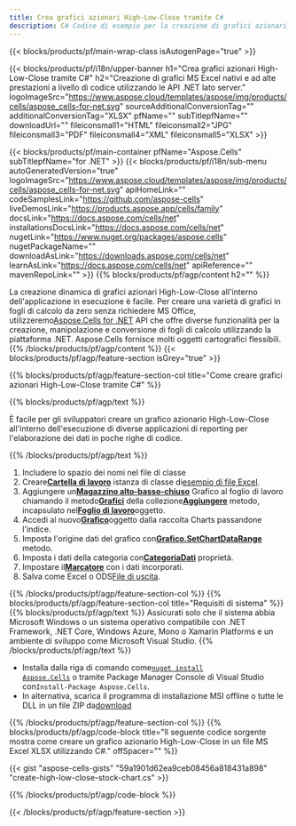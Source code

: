 ```yaml
---
title: Crea grafici azionari High-Low-Close tramite C#
description: C# Codice di esempio per la creazione di grafici azionari High-Low-Close in Excel utilizzando la libreria .NET. Utilizzare questo codice per creare un grafico azionario High-Low-Close su MS Excel all'interno di VB.NET, Asp.NET o qualsiasi applicazione basata su .NET.
---
```

{{< blocks/products/pf/main-wrap-class isAutogenPage="true" >}}

{{< blocks/products/pf/i18n/upper-banner h1="Crea grafici azionari High-Low-Close tramite C#" h2="Creazione di grafici MS Excel nativi e ad alte prestazioni a livello di codice utilizzando le API .NET lato server." logoImageSrc="https://www.aspose.cloud/templates/aspose/img/products/cells/aspose_cells-for-net.svg" sourceAdditionalConversionTag="" additionalConversionTag="XLSX" pfName="" subTitlepfName="" downloadUrl="" fileiconsmall1="HTML" fileiconsmall2="JPG" fileiconsmall3="PDF" fileiconsmall4="XML" fileiconsmall5="XLSX" >}}

{{< blocks/products/pf/main-container pfName="Aspose.Cells" subTitlepfName="for .NET" >}}
{{< blocks/products/pf/i18n/sub-menu autoGeneratedVersion="true" logoImageSrc="https://www.aspose.cloud/templates/aspose/img/products/cells/aspose_cells-for-net.svg" apiHomeLink="" codeSamplesLink="https://github.com/aspose-cells" liveDemosLink="https://products.aspose.app/cells/family" docsLink="https://docs.aspose.com/cells/net" installationsDocsLink="https://docs.aspose.com/cells/net" nugetLink="https://www.nuget.org/packages/aspose.cells" nugetPackageName="" downloadAsLink="https://downloads.aspose.com/cells/net" learnAsLink="https://docs.aspose.com/cells/net" apiReference="" mavenRepoLink="" >}}
{{% blocks/products/pf/agp/content h2="" %}}

La creazione dinamica di grafici azionari High-Low-Close all'interno dell'applicazione in esecuzione è facile. Per creare una varietà di grafici in fogli di calcolo da zero senza richiedere MS Office, utilizzeremo[Aspose.Cells for .NET](https://products.aspose.com/cells/net) API che offre diverse funzionalità per la creazione, manipolazione e conversione di fogli di calcolo utilizzando la piattaforma .NET. Aspose.Cells fornisce molti oggetti cartografici flessibili.
{{% /blocks/products/pf/agp/content %}}
{{< blocks/products/pf/agp/feature-section isGrey="true" >}}

{{% blocks/products/pf/agp/feature-section-col title="Come creare grafici azionari High-Low-Close tramite C#" %}}

{{% blocks/products/pf/agp/text %}}

È facile per gli sviluppatori creare un grafico azionario High-Low-Close all'interno dell'esecuzione di diverse applicazioni di reporting per l'elaborazione dei dati in poche righe di codice.

{{% /blocks/products/pf/agp/text %}}

1. Includere lo spazio dei nomi nel file di classe
1.  Creare[**Cartella di lavoro**](https://reference.aspose.com/cells/net/aspose.cells/workbook) istanza di classe di[esempio di file Excel](High-Low-Close.xlsx).
1.  Aggiungere un[**Magazzino alto-basso-chiuso**](https://reference.aspose.com/cells/net/aspose.cells.charts/charttype) Grafico al foglio di lavoro chiamando il metodo[**Grafici**](https://reference.aspose.com/cells/net/aspose.cells.charts/chartcollection) della collezione[**Aggiungere**](https://reference.aspose.com/cells/net/aspose.cells.charts/chartcollection/methods/add) metodo, incapsulato nel[**Foglio di lavoro**](https://reference.aspose.com/cells/net/aspose.cells/worksheet)oggetto.
1.  Accedi al nuovo[**Grafico**](https://reference.aspose.com/cells/net/aspose.cells.charts/chart)oggetto dalla raccolta Charts passandone l'indice.
1.  Imposta l'origine dati del grafico con[**Grafico.SetChartDataRange**](https://reference.aspose.com/cells/net/aspose.cells.charts/chart/methods/setchartdatarange) metodo.
1.  Imposta i dati della categoria con[**CategoriaDati**](https://reference.aspose.com/cells/net/aspose.cells.charts/seriescollection/categorydata/) proprietà.
1.  Impostare il[**Marcatore**](https://reference.aspose.com/cells/net/aspose.cells.charts/series/marker/) con i dati incorporati.
1.  Salva come Excel o ODS[File di uscita](out.xlsx).

{{% /blocks/products/pf/agp/feature-section-col %}}
{{% blocks/products/pf/agp/feature-section-col title="Requisiti di sistema" %}}
{{% blocks/products/pf/agp/text %}}
Assicurati solo che il sistema abbia Microsoft Windows o un sistema operativo compatibile con .NET Framework, .NET Core, Windows Azure, Mono o Xamarin Platforms e un ambiente di sviluppo come Microsoft Visual Studio.
{{% /blocks/products/pf/agp/text %}}
-  Installa dalla riga di comando come<code><a href="https://downloads.aspose.com/cells/net">nuget install Aspose.Cells</a></code> o tramite Package Manager Console di Visual Studio con<code>Install-Package Aspose.Cells</code>.
-  In alternativa, scarica il programma di installazione MSI offline o tutte le DLL in un file ZIP da<a href="https://downloads.aspose.com/cells/net">download</a>

{{% /blocks/products/pf/agp/feature-section-col %}}
{{% blocks/products/pf/agp/code-block title="Il seguente codice sorgente mostra come creare un grafico azionario High-Low-Close in un file MS Excel XLSX utilizzando C#." offSpacer="" %}}

{{< gist "aspose-cells-gists" "59a1901d62ea9ceb08456a818431a898" "create-high-low-close-stock-chart.cs" >}}

{{% /blocks/products/pf/agp/code-block %}}

{{< /blocks/products/pf/agp/feature-section >}}

<!-- aboutfile Starts -->
